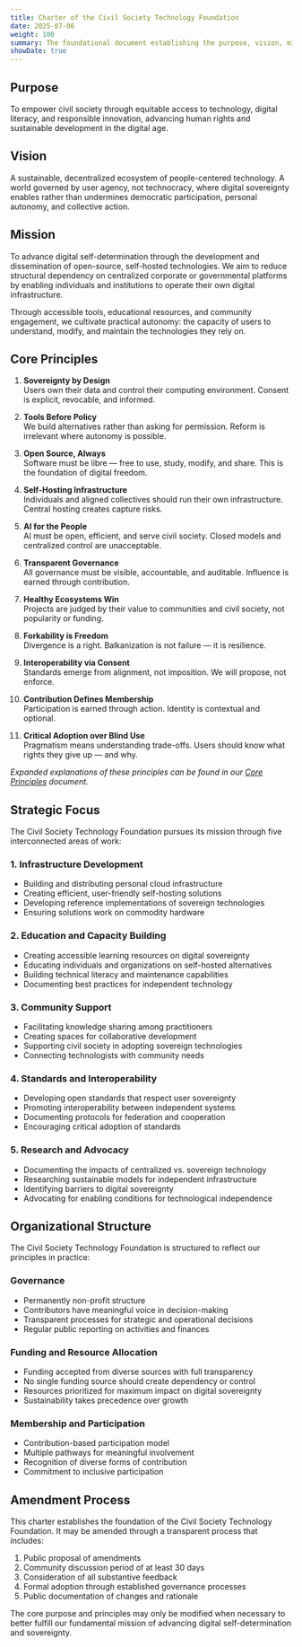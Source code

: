 ```yaml
---
title: Charter of the Civil Society Technology Foundation
date: 2025-07-06
weight: 100
summary: The foundational document establishing the purpose, vision, mission, principles, and strategic focus of the Civil Society Technology Foundation.
showDate: true
---
```


## Purpose

To empower civil society through equitable access to technology, digital literacy, and responsible innovation, advancing human rights and sustainable development in the digital age.

## Vision

A sustainable, decentralized ecosystem of people-centered technology. A world governed by user agency, not technocracy, where digital sovereignty enables rather than undermines democratic participation, personal autonomy, and collective action.

## Mission

To advance digital self-determination through the development and dissemination of open-source, self-hosted technologies. We aim to reduce structural dependency on centralized corporate or governmental platforms by enabling individuals and institutions to operate their own digital infrastructure.

Through accessible tools, educational resources, and community engagement, we cultivate practical autonomy: the capacity of users to understand, modify, and maintain the technologies they rely on.

## Core Principles

1. **Sovereignty by Design**  
   Users own their data and control their computing environment. Consent is explicit, revocable, and informed.

2. **Tools Before Policy**  
   We build alternatives rather than asking for permission. Reform is irrelevant where autonomy is possible.

3. **Open Source, Always**  
   Software must be libre — free to use, study, modify, and share. This is the foundation of digital freedom.

4. **Self-Hosting Infrastructure**  
   Individuals and aligned collectives should run their own infrastructure. Central hosting creates capture risks.

5. **AI for the People**  
   AI must be open, efficient, and serve civil society. Closed models and centralized control are unacceptable.

6. **Transparent Governance**  
   All governance must be visible, accountable, and auditable. Influence is earned through contribution.

7. **Healthy Ecosystems Win**  
   Projects are judged by their value to communities and civil society, not popularity or funding.

8. **Forkability is Freedom**  
   Divergence is a right. Balkanization is not failure — it is resilience.

9. **Interoperability via Consent**  
   Standards emerge from alignment, not imposition. We will propose, not enforce.

10. **Contribution Defines Membership**  
    Participation is earned through action. Identity is contextual and optional.

11. **Critical Adoption over Blind Use**  
    Pragmatism means understanding trade-offs. Users should know what rights they give up — and why.

_Expanded explanations of these principles can be found in our [Core Principles](/foundation/core-principles) document._

## Strategic Focus

The Civil Society Technology Foundation pursues its mission through five interconnected areas of work:

### 1. Infrastructure Development

- Building and distributing personal cloud infrastructure
- Creating efficient, user-friendly self-hosting solutions
- Developing reference implementations of sovereign technologies
- Ensuring solutions work on commodity hardware

### 2. Education and Capacity Building

- Creating accessible learning resources on digital sovereignty
- Educating individuals and organizations on self-hosted alternatives
- Building technical literacy and maintenance capabilities
- Documenting best practices for independent technology

### 3. Community Support

- Facilitating knowledge sharing among practitioners
- Creating spaces for collaborative development
- Supporting civil society in adopting sovereign technologies
- Connecting technologists with community needs

### 4. Standards and Interoperability

- Developing open standards that respect user sovereignty
- Promoting interoperability between independent systems
- Documenting protocols for federation and cooperation
- Encouraging critical adoption of standards

### 5. Research and Advocacy

- Documenting the impacts of centralized vs. sovereign technology
- Researching sustainable models for independent infrastructure
- Identifying barriers to digital sovereignty
- Advocating for enabling conditions for technological independence

## Organizational Structure

The Civil Society Technology Foundation is structured to reflect our principles in practice:

### Governance

- Permanently non-profit structure
- Contributors have meaningful voice in decision-making
- Transparent processes for strategic and operational decisions
- Regular public reporting on activities and finances

### Funding and Resource Allocation

- Funding accepted from diverse sources with full transparency
- No single funding source should create dependency or control
- Resources prioritized for maximum impact on digital sovereignty
- Sustainability takes precedence over growth

### Membership and Participation

- Contribution-based participation model
- Multiple pathways for meaningful involvement
- Recognition of diverse forms of contribution
- Commitment to inclusive participation

## Amendment Process

This charter establishes the foundation of the Civil Society Technology Foundation. It may be amended through a transparent process that includes:

1. Public proposal of amendments
2. Community discussion period of at least 30 days
3. Consideration of all substantive feedback
4. Formal adoption through established governance processes
5. Public documentation of changes and rationale

The core purpose and principles may only be modified when necessary to better fulfill our fundamental mission of advancing digital self-determination and sovereignty.
